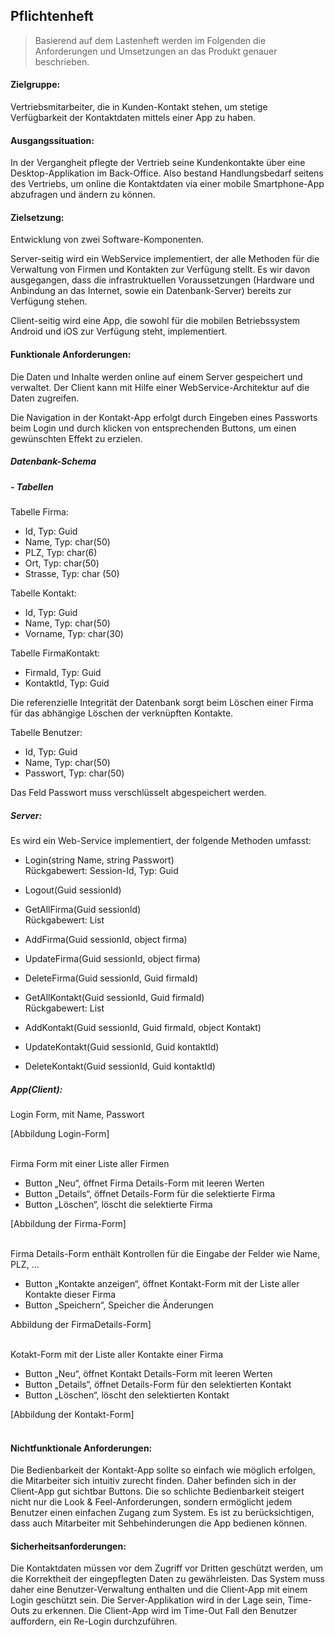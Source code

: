 
## Pflichtenheft

> Basierend auf dem Lastenheft werden im Folgenden die Anforderungen und Umsetzungen an das Produkt genauer beschrieben.

#### Zielgruppe: <br> 
Vertriebsmitarbeiter, die in Kunden-Kontakt stehen, um stetige Verfügbarkeit der Kontaktdaten mittels einer App zu haben.

#### Ausgangssituation: <br>
In der Vergangheit pflegte der Vertrieb seine Kundenkontakte über eine Desktop-Applikation im Back-Office. Also bestand Handlungsbedarf seitens des Vertriebs, um online die Kontaktdaten via einer mobile Smartphone-App abzufragen und ändern zu können.

#### Zielsetzung: <br>
Entwicklung von zwei Software-Komponenten.

Server-seitig wird ein WebService implementiert, der alle Methoden für die Verwaltung von Firmen und Kontakten zur Verfügung stellt. Es wir davon ausgegangen, dass die infrastruktuellen Voraussetzungen (Hardware und Anbindung an das Internet, sowie ein Datenbank-Server) bereits zur Verfügung stehen.

Client-seitig wird eine App, die sowohl für die mobilen Betriebssystem Android und iOS zur Verfügung steht, implementiert.

#### Funktionale Anforderungen: <br>
Die Daten und Inhalte werden online auf einem Server gespeichert und verwaltet. Der Client kann mit Hilfe einer WebService-Architektur auf die Daten zugreifen.

Die Navigation in der Kontakt-App erfolgt durch Eingeben eines Passworts beim Login und durch klicken von entsprechenden Buttons, um einen gewünschten Effekt zu erzielen.

##### Datenbank-Schema

##### - Tabellen

  Tabelle Firma:
  - Id, Typ: Guid
  - Name, Typ: char(50)
  - PLZ, Typ: char(6)
  - Ort, Typ: char(50)
  - Strasse, Typ: char (50)
  
  Tabelle Kontakt:
  - Id, Typ: Guid
  - Name, Typ: char(50)
  - Vorname, Typ: char(30)

  Tabelle FirmaKontakt:
  - FirmaId, Typ: Guid
  - KontaktId, Typ: Guid

Die referenzielle Integrität der Datenbank sorgt beim Löschen einer Firma für das abhängige Löschen der verknüpften Kontakte.

  Tabelle Benutzer:
  - Id, Typ: Guid
  - Name, Typ: char(50)
  - Passwort, Typ: char(50)

Das Feld Passwort muss verschlüsselt abgespeichert werden.


##### Server:

Es wird ein Web-Service implementiert, der folgende Methoden umfasst:

- Login(string Name, string Passwort)
<br> Rückgabewert: Session-Id, Typ: Guid

- Logout(Guid sessionId)

- GetAllFirma(Guid sessionId)
<br> Rückgabewert: List<FirmaObject>

- AddFirma(Guid sessionId, object firma)

- UpdateFirma(Guid sessionId, object firma)

- DeleteFirma(Guid sessionId, Guid firmaId)

- GetAllKontakt(Guid sessionId, Guid firmaId)
<br> Rückgabewert: List<KontaktObject>

- AddKontakt(Guid sessionId, Guid firmaId, object Kontakt)

- UpdateKontakt(Guid sessionId, Guid kontaktId)

- DeleteKontakt(Guid sessionId, Guid kontaktId)


##### App(Client):

Login Form, mit Name, Passwort

[Abbildung Login-Form]
<br> 
<br>

Firma Form mit einer Liste aller Firmen
- Button „Neu“, öffnet Firma Details-Form mit leeren Werten
- Button „Details“, öffnet Details-Form für die selektierte Firma
- Button „Löschen“, löscht die selektierte Firma

[Abbildung der Firma-Form]
<br>
<br>

Firma Details-Form enthält Kontrollen für die Eingabe der Felder wie Name, PLZ, …
- Button „Kontakte anzeigen“, öffnet Kontakt-Form mit der Liste aller Kontakte dieser Firma
- Button „Speichern“, Speicher die Änderungen

Abbildung der FirmaDetails-Form]
<br>
<br>

Kotakt-Form mit der Liste aller Kontakte einer Firma 
- Button „Neu“, öffnet Kontakt Details-Form mit leeren Werten
- Button „Details“, öffnet Details-Form für den selektierten Kontakt
- Button „Löschen“, löscht den selektierten Kontakt

[Abbildung der Kontakt-Form]
<br>
<br>

#### Nichtfunktionale Anforderungen: <br>
Die Bedienbarkeit der Kontakt-App sollte so einfach wie möglich erfolgen, die Mitarbeiter sich intuitiv zurecht finden. Daher befinden sich in der Client-App gut sichtbar Buttons. Die so schlichte Bedienbarkeit steigert nicht nur die Look & Feel-Anforderungen, sondern ermöglicht jedem Benutzer einen einfachen Zugang zum System. Es ist zu berücksichtigen, dass auch Mitarbeiter mit Sehbehinderungen die App bedienen können.

#### Sicherheitsanforderungen: <br>
Die Kontaktdaten müssen vor dem Zugriff vor Dritten geschützt werden, um die Korrektheit der eingepflegten Daten zu gewährleisten. Das System muss daher eine Benutzer-Verwaltung enthalten und die Client-App mit einem Login geschützt sein.
Die Server-Applikation wird in der Lage sein, Time-Outs zu erkennen. Die Client-App wird im Time-Out Fall den Benutzer auffordern, ein Re-Login durchzuführen.
